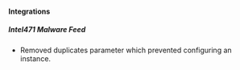 
#### Integrations
##### Intel471 Malware Feed
- Removed duplicates parameter which prevented configuring an instance. 
